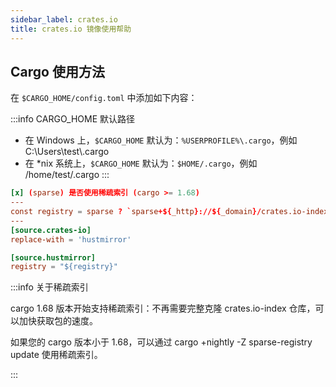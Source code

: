 ```yaml
---
sidebar_label: crates.io
title: crates.io 镜像使用帮助
---
```


## Cargo 使用方法

在 `$CARGO_HOME/config.toml` 中添加如下内容：

:::info CARGO_HOME 默认路径
- 在 Windows 上，`$CARGO_HOME` 默认为：`%USERPROFILE%\.cargo`，例如 C:\Users\test\\.cargo
- 在 *nix 系统上，`$CARGO_HOME` 默认为：`$HOME/.cargo`，例如 /home/test/.cargo
:::

```toml varcode
[x] (sparse) 是否使用稀疏索引 (cargo >= 1.68)
---
const registry = sparse ? `sparse+${_http}://${_domain}/crates.io-index/` : `${_http}://${_domain}/git/crates.io-index`
---
[source.crates-io]
replace-with = 'hustmirror'

[source.hustmirror]
registry = "${registry}"
```


:::info 关于稀疏索引

cargo 1.68 版本开始支持稀疏索引：不再需要完整克隆 crates.io-index 仓库，可以加快获取包的速度。

如果您的 cargo 版本小于 1.68，可以通过 cargo +nightly -Z sparse-registry update 使用稀疏索引。

:::
